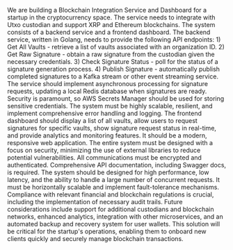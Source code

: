 We are building a Blockchain Integration Service and Dashboard for a startup in the cryptocurrency space. The service needs to integrate with Utxo custodian and support XRP and Ethereum blockchains. The system consists of a backend service and a frontend dashboard. The backend service, written in Golang, needs to provide the following API endpoints: 1) Get All Vaults - retrieve a list of vaults associated with an organization ID. 2) Get Raw Signature - obtain a raw signature from the custodian given the necessary credentials. 3) Check Signature Status - poll for the status of a signature generation process. 4) Publish Signature - automatically publish completed signatures to a Kafka stream or other event streaming service. The service should implement asynchronous processing for signature requests, updating a local Redis database when signatures are ready. Security is paramount, so AWS Secrets Manager should be used for storing sensitive credentials. The system must be highly scalable, resilient, and implement comprehensive error handling and logging. The frontend dashboard should display a list of all vaults, allow users to request signatures for specific vaults, show signature request status in real-time, and provide analytics and monitoring features. It should be a modern, responsive web application. The entire system must be designed with a focus on security, minimizing the use of external libraries to reduce potential vulnerabilities. All communications must be encrypted and authenticated. Comprehensive API documentation, including Swagger docs, is required. The system should be designed for high performance, low latency, and the ability to handle a large number of concurrent requests. It must be horizontally scalable and implement fault-tolerance mechanisms. Compliance with relevant financial and blockchain regulations is crucial, including the implementation of necessary audit trails. Future considerations include support for additional custodians and blockchain networks, enhanced analytics, integration with other microservices, and an automated backup and recovery system for user wallets. This solution will be critical for the startup's operations, enabling them to onboard new clients quickly and securely manage blockchain transactions.